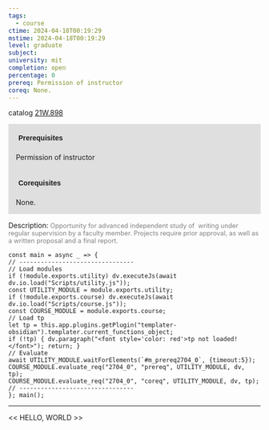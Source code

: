 ```yaml
---
tags:
  - course
ctime: 2024-04-18T00:19:29
mstime: 2024-04-18T00:19:29
level: graduate
subject: 
university: mit
completion: open
percentage: 0
prereq: Permission of instructor
coreq: None.
---
```


catalog [21W.898](http://student.mit.edu/catalog/m21Wb.html#21W.898)

<span style="display: block; padding: 15px; background-color: rgb(100, 100, 100, 0.2);"><font id="m_prereq2704_0" style="display: block; font-family: Arial, sans-serif; font-weight: bold; padding: 5px">Prerequisites</font><br><span id="prereq2704_0">Permission of instructor</span></span>
<span style="display: block; padding: 15px; background-color: rgb(100, 100, 100, 0.2);"><font id="m_coreq2704_0" style="display: block; font-family: Arial, sans-serif; font-weight: bold; padding: 5px">Corequisites</font><br><span id="coreq2704_0">None.</span></span>

<font style="">Description:</font>
<font style="color: grey; font-size: 0.8rem;">Opportunity for advanced independent study of  writing under regular supervision by a faculty member. Projects require prior approval, as well as a written proposal and a final report.</font>

```dataviewjs
const main = async _ => {
// --------------------------------
// Load modules
if (!module.exports.utility) dv.executeJs(await dv.io.load("Scripts/utility.js"));
const UTILITY_MODULE = module.exports.utility;
if (!module.exports.course) dv.executeJs(await dv.io.load("Scripts/course.js"));
const COURSE_MODULE = module.exports.course;
// Load tp
let tp = this.app.plugins.getPlugin("templater-obsidian").templater.current_functions_object;
if (!tp) { dv.paragraph("<font style='color: red'>tp not loaded!</font>"); return; }
// Evaluate
await UTILITY_MODULE.waitForElements(`#m_prereq2704_0`, {timeout:5});
COURSE_MODULE.evaluate_req("2704_0", "prereq", UTILITY_MODULE, dv, tp);
COURSE_MODULE.evaluate_req("2704_0", "coreq", UTILITY_MODULE, dv, tp);
// --------------------------------
}; main();
```

---

<< HELLO, WORLD >>
